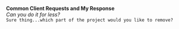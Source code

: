 **Common Client Requests and My Response**    
*Can you do it for less?*  
`Sure thing...which part of the project would you like to remove?`

